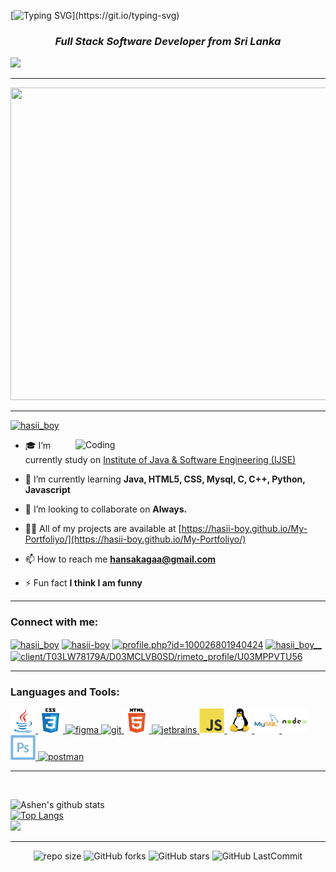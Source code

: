 [![Typing SVG](https://readme-typing-svg.herokuapp.com?size=32&vCenter=true&width=760&lines=Hi+%F0%9F%91%8B%2C+I'm+Ashen+Hansaka;)](https://git.io/typing-svg) 

<h3 align="center"><b><i>Full Stack Software Developer from Sri Lanka</i></b></h3>

<p align="left">
  <img src="https://readme-typing-svg.herokuapp.com?color=%2364F74E&center=true&vCenter=true&width=440&height=45&lines=A+Student+Software+Engineering;Institute+of+Software+Engineering">
</p >

---

<div align="center">
  <img src="https://media.giphy.com/media/dWesBcTLavkZuG35MI/giphy.gif" width="800" height="500"/>
</div>

---

<p align="left"> <a href="https://twitter.com/hasii_boy" target="blank"><img src="https://img.shields.io/twitter/follow/hasii_boy?logo=twitter&style=for-the-badge" alt="hasii_boy" /></a> </p>

<img align="right" alt="Coding" width="400" src="https://cdn.dribbble.com/users/1162077/screenshots/3848914/programmer.gif">

- 🎓 I’m currently study on [Institute of Java & Software Engineering (IJSE)](https://ijse.lk/index.jsp)

- 🌱 I’m currently learning **Java, HTML5, CSS, Mysql, C, C++, Python, Javascript**

- 👯 I’m looking to collaborate on **Always.**

- 👨‍💻 All of my projects are available at [https://hasii-boy.github.io/My-Portfoliyo/](https://hasii-boy.github.io/My-Portfoliyo/)

- 📫 How to reach me **hansakagaa@gmail.com**

- ⚡ Fun fact **I think I am funny**

---

<h3 align="left">Connect with me:</h3>
<p align="left">
  <a href="https://twitter.com/hasii_boy" target="blank"><img align="center" src="https://raw.githubusercontent.com/rahuldkjain/github-profile-readme-generator/master/src/images/icons/Social/twitter.svg" alt="hasii_boy" height="30" width="30" /></a>  
  <a href="https://linkedin.com/in/hasii-boy" target="blank"><img align="center" src="https://raw.githubusercontent.com/rahuldkjain/github-profile-readme-generator/master/src/images/icons/Social/linked-in-alt.svg" alt="hasii-boy" height="30" width="30" /></a>   
   <a href="https://fb.com/profile.php?id=100026801940424" target="blank"><img align="center" src="https://raw.githubusercontent.com/rahuldkjain/github-profile-readme-generator/master/src/images/icons/Social/facebook.svg" alt="profile.php?id=100026801940424" height="30" width="30" /></a>  
  <a href="https://instagram.com/hasii_boy__" target="blank"><img align="center" src="https://raw.githubusercontent.com/rahuldkjain/github-profile-readme-generator/master/src/images/icons/Social/instagram.svg" alt="hasii_boy__" height="30" width="30" /></a>  
  <a href="https://app.slack.com/client/T03LW78179A/D03MCLVB0SD/rimeto_profile/U03MPPVTU56" target="blank"><img align="center" src="https://www.vectorlogo.zone/logos/slack/slack-icon.svg" alt="client/T03LW78179A/D03MCLVB0SD/rimeto_profile/U03MPPVTU56" height="30" width="30" /></a>
</p>

---

<h3 align="left">Languages and Tools:</h3>
<p align="left"> <a href="https://www.java.com" target="_blank" rel="noreferrer"> <img src="https://raw.githubusercontent.com/devicons/devicon/master/icons/java/java-original.svg" alt="java" width="40" height="40"/> </a> <a href="https://www.w3schools.com/css/" target="_blank" rel="noreferrer"> <img src="https://raw.githubusercontent.com/devicons/devicon/master/icons/css3/css3-original-wordmark.svg" alt="css3" width="40" height="40"/> </a> <a href="https://www.figma.com/" target="_blank" rel="noreferrer"> <img src="https://www.vectorlogo.zone/logos/figma/figma-icon.svg" alt="figma" width="40" height="40"/> </a> <a href="https://git-scm.com/" target="_blank" rel="noreferrer"> <img src="https://www.vectorlogo.zone/logos/git-scm/git-scm-icon.svg" alt="git" width="40" height="40"/> </a> <a href="https://www.w3.org/html/" target="_blank" rel="noreferrer"> <img src="https://raw.githubusercontent.com/devicons/devicon/master/icons/html5/html5-original-wordmark.svg" alt="html5" width="40" height="40"/> </a> <a href="https://www.jetbrains.com" target="_blank" rel="noreferrer"> <img src="https://www.vectorlogo.zone/logos/jetbrains/jetbrains-icon.svg" alt="jetbrains" width="40" height="40"/> </a> <a href="https://developer.mozilla.org/en-US/docs/Web/JavaScript" target="_blank" rel="noreferrer"> <img src="https://raw.githubusercontent.com/devicons/devicon/master/icons/javascript/javascript-original.svg" alt="javascript" width="40" height="40"/> </a> <a href="https://www.linux.org/" target="_blank" rel="noreferrer"> <img src="https://raw.githubusercontent.com/devicons/devicon/master/icons/linux/linux-original.svg" alt="linux" width="40" height="40"/> </a> <a href="https://www.mysql.com/" target="_blank" rel="noreferrer"> <img src="https://raw.githubusercontent.com/devicons/devicon/master/icons/mysql/mysql-original-wordmark.svg" alt="mysql" width="40" height="40"/> </a> <a href="https://nodejs.org" target="_blank" rel="noreferrer"> <img src="https://raw.githubusercontent.com/devicons/devicon/master/icons/nodejs/nodejs-original-wordmark.svg" alt="nodejs" width="40" height="40"/> </a> <a href="https://www.photoshop.com/en" target="_blank" rel="noreferrer"> <img src="https://raw.githubusercontent.com/devicons/devicon/master/icons/photoshop/photoshop-line.svg" alt="photoshop" width="40" height="40"/> </a> <a href="https://postman.com" target="_blank" rel="noreferrer"> <img src="https://www.vectorlogo.zone/logos/getpostman/getpostman-icon.svg" alt="postman" width="40" height="40"/> </a> </p>

---

<br>

![Ashen's github stats](https://github-readme-stats.vercel.app/api?username=Hasii-boy&show_icons=true&theme=gotham) <br>
[![Top Langs](https://github-readme-stats.vercel.app/api/top-langs/?username=Hasii-boy&theme=gotham&layout=compact)](https://github.com/Hasii-boy/Hasii-boy) <br>
[![](https://github-readme-streak-stats.herokuapp.com?user=hasii-boy&theme=soft-green)](https://git.io/streak-stats)
<br>

---

<div align="center">

![repo size](https://img.shields.io/github/repo-size/hasii-boy/hasii-boy?label=Repo%20Size&style=for-the-badge&labelColor=black&color=20bf6b)
![GitHub forks](https://img.shields.io/github/forks/hasii-boy/hasii-boy?&labelColor=black&color=0fb9b1&style=for-the-badge)
![GitHub stars](https://img.shields.io/github/stars/hasii-boy/hasii-boy?&labelColor=black&color=f7b731&style=for-the-badge)
![GitHub LastCommit](https://img.shields.io/github/last-commit/hasii-boy/hasii-boy?logo=github&labelColor=black&color=d1d8e0&style=for-the-badge)
</div>


